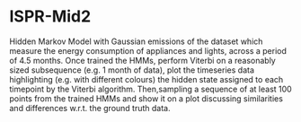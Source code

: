 # ISPR-Mid2
Hidden Markov Model with Gaussian emissions of the dataset which measure the energy consumption of appliances and lights, across a period of 4.5 months.  Once trained the HMMs, perform Viterbi on a reasonably sized subsequence (e.g. 1 month of data), plot the timeseries data highlighting (e.g. with different colours) the hidden state assigned to each  timepoint by the Viterbi algorithm.   Then,sampling a sequence of at least 100 points from the trained HMMs and show it on a plot discussing similarities and differences w.r.t. the ground truth data.
